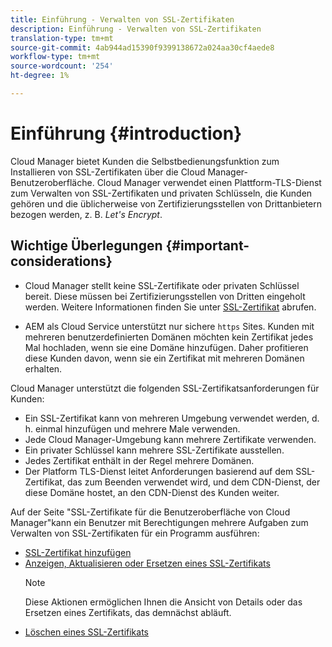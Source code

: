 ```yaml
---
title: Einführung - Verwalten von SSL-Zertifikaten
description: Einführung - Verwalten von SSL-Zertifikaten
translation-type: tm+mt
source-git-commit: 4ab944ad15390f9399138672a024aa30cf4aede8
workflow-type: tm+mt
source-wordcount: '254'
ht-degree: 1%

---
```



# Einführung {#introduction}

Cloud Manager bietet Kunden die Selbstbedienungsfunktion zum Installieren von SSL-Zertifikaten über die Cloud Manager-Benutzeroberfläche. Cloud Manager verwendet einen Plattform-TLS-Dienst zum Verwalten von SSL-Zertifikaten und privaten Schlüsseln, die Kunden gehören und die üblicherweise von Zertifizierungsstellen von Drittanbietern bezogen werden, z. B. *Let&#39;s Encrypt*.

## Wichtige Überlegungen {#important-considerations}


* Cloud Manager stellt keine SSL-Zertifikate oder privaten Schlüssel bereit. Diese müssen bei Zertifizierungsstellen von Dritten eingeholt werden. Weitere Informationen finden Sie unter [SSL-Zertifikat](/help/implementing/cloud-manager/managing-ssl-certifications/get-ssl-certificate.md) abrufen.

* AEM als Cloud Service unterstützt nur sichere `https` Sites. Kunden mit mehreren benutzerdefinierten Domänen möchten kein Zertifikat jedes Mal hochladen, wenn sie eine Domäne hinzufügen. Daher profitieren diese Kunden davon, wenn sie ein Zertifikat mit mehreren Domänen erhalten.

Cloud Manager unterstützt die folgenden SSL-Zertifikatsanforderungen für Kunden:

* Ein SSL-Zertifikat kann von mehreren Umgebung verwendet werden, d. h. einmal hinzufügen und mehrere Male verwenden.
* Jede Cloud Manager-Umgebung kann mehrere Zertifikate verwenden.
* Ein privater Schlüssel kann mehrere SSL-Zertifikate ausstellen.
* Jedes Zertifikat enthält in der Regel mehrere Domänen.
* Der Platform TLS-Dienst leitet Anforderungen basierend auf dem SSL-Zertifikat, das zum Beenden verwendet wird, und dem CDN-Dienst, der diese Domäne hostet, an den CDN-Dienst des Kunden weiter.

Auf der Seite &quot;SSL-Zertifikate für die Benutzeroberfläche von Cloud Manager&quot;kann ein Benutzer mit Berechtigungen mehrere Aufgaben zum Verwalten von SSL-Zertifikaten für ein Programm ausführen:

* [SSL-Zertifikat hinzufügen](/help/implementing/cloud-manager/managing-ssl-certifications/add-ssl-certificate.md)
* [Anzeigen, Aktualisieren oder Ersetzen eines SSL-Zertifikats](/help/implementing/cloud-manager/managing-ssl-certifications/view-update-replace-ssl-certificate.md)
   >[!NOTE]
   >Diese Aktionen ermöglichen Ihnen die Ansicht von Details oder das Ersetzen eines Zertifikats, das demnächst abläuft.
* [Löschen eines SSL-Zertifikats](/help/implementing/cloud-manager/managing-ssl-certifications/delete-ssl-certificate.md)